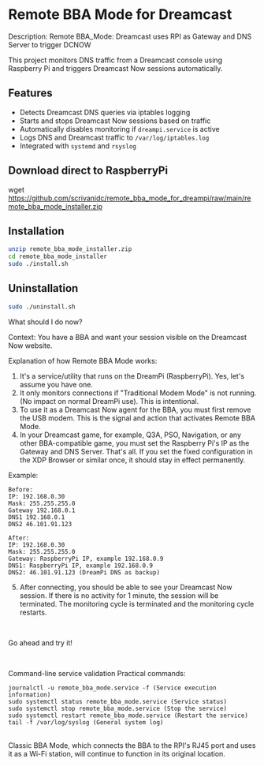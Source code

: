 # Remote BBA Mode for Dreamcast

Description:
Remote BBA_Mode: Dreamcast uses RPI as Gateway and DNS Server to trigger DCNOW

This project monitors DNS traffic from a Dreamcast console using Raspberry Pi and triggers Dreamcast Now sessions automatically.

## Features

- Detects Dreamcast DNS queries via iptables logging
- Starts and stops Dreamcast Now sessions based on traffic
- Automatically disables monitoring if `dreampi.service` is active
- Logs DNS and Dreamcast traffic to `/var/log/iptables.log`
- Integrated with `systemd` and `rsyslog`

## Download direct to RaspberryPi
wget https://github.com/scrivanidc/remote_bba_mode_for_dreampi/raw/main/remote_bba_mode_installer.zip

## Installation
```bash
unzip remote_bba_mode_installer.zip
cd remote_bba_mode_installer
sudo ./install.sh
```

## Uninstallation
```bash
sudo ./uninstall.sh
```


What should I do now?

Context:
You have a BBA and want your session visible on the Dreamcast Now website.

Explanation of how Remote BBA Mode works:
1. It's a service/utility that runs on the DreamPi (RaspberryPi). Yes, let's assume you have one.
2. It only monitors connections if "Traditional Modem Mode" is not running. (No impact on normal DreamPi use). This is intentional.
3. To use it as a Dreamcast Now agent for the BBA, you must first remove the USB modem. This is the signal and action that activates Remote BBA Mode.
4. In your Dreamcast game, for example, Q3A, PSO, Navigation, or any other BBA-compatible game, you must set the Raspberry Pi's IP as the Gateway and DNS Server. That's all. If you set the fixed configuration in the XDP Browser or similar once, it should stay in effect permanently.

Example:
```
Before:
IP: 192.168.0.30
Mask: 255.255.255.0
Gateway 192.168.0.1
DNS1 192.168.0.1
DNS2 46.101.91.123

After:
IP: 192.168.0.30
Mask: 255.255.255.0
Gateway: RaspberryPi IP, example 192.168.0.9
DNS1: RaspberryPi IP, example 192.168.0.9
DNS2: 46.101.91.123 (DreamPi DNS as backup)
```

5. After connecting, you should be able to see your Dreamcast Now session. If there is no activity for 1 minute, the session will be terminated. The monitoring cycle is terminated and the monitoring cycle restarts.
   
  <br>  
  
Go ahead and try it!

  <br>  

Command-line service validation
Practical commands:
```
journalctl -u remote_bba_mode.service -f (Service execution information)
sudo systemctl status remote_bba_mode.service (Service status)
sudo systemctl stop remote_bba_mode.service (Stop the service)
sudo systemctl restart remote_bba_mode.service (Restart the service)
tail -f /var/log/syslog (General system log)
```


  <br>  
Classic BBA Mode, which connects the BBA to the RPI's RJ45 port and uses it as a Wi-Fi station, will continue to function in its original location.
